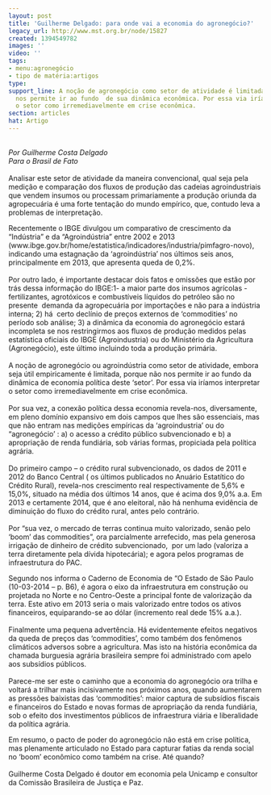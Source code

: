 ```yaml
---
layout: post
title: 'Guilherme Delgado: para onde vai a economia do agronegócio?'
legacy_url: http://www.mst.org.br/node/15827
created: 1394549782
images: ''
video: ''
tags:
- menu:agronegócio
- tipo de matéria:artigos
type: 
support_line: A noção de agronegócio como setor de atividade é limitada, porque não
  nos permite ir ao fundo  de sua dinâmica econômica. Por essa via iríamos  interpretar
  o setor como irremediavelmente em crise econômica.
section: articles
hat: Artigo
---
```

<p><em><br>Por Guilherme Costa Delgado<br>Para o Brasil de Fato</em><br><br>Analisar este setor de atividade da maneira convencional, qual seja pela medição e comparação dos fluxos de produção das cadeias agroindustriais que vendem insumos ou processam primariamente a produção oriunda da agropecuária é uma forte tentação do mundo empírico, que, contudo leva a problemas de interpretação.</p><p>Recentemente o IBGE divulgou um comparativo de crescimento da “Indústria” e da “Agroindústria” entre 2002 e 2013 (www.ibge.gov.br/home/estatistica/indicadores/industria/pimfagro-novo), indicando uma estagnação da ‘agroindústria’ nos últimos seis anos, principalmente em 2013, que apresenta queda de 0,2%.<br><br>Por outro lado, é importante destacar dois fatos e omissões que estão por trás dessa informação do IBGE:1- a maior parte dos insumos agrícolas -fertilizantes, agrotóxicos e combustíveis líquidos do petróleo são no presente&nbsp; demanda da agropecuária por importações e não para a indústria interna; 2) há&nbsp; certo declínio de preços externos de ‘commodities’ no período sob análise; 3) a dinâmica da economia do agronegócio estará incompleta se nos restringirmos aos fluxos de produção medidos pelas estatística oficiais do IBGE (Agroindustria) ou do Ministério da Agricultura (Agronegócio), este último incluindo toda a produção primária.<br><br>A noção de agronegócio ou agroindústria como setor de atividade, embora seja útil empiricamente é limitada, porque não nos permite ir ao fundo da dinâmica de economia política deste ‘setor’. Por essa via iríamos interpretar o setor como irremediavelmente em crise econômica.<br><br>Por sua vez, a conexão política dessa economia revela-nos, diversamente, em pleno domínio expansivo em dois campos que lhes são essenciais, mas que não entram nas medições empíricas da ‘agroindustria’ ou do “agronegócio’ : a) o acesso a crédito público subvencionado e b) a apropriação de renda fundiária, sob várias formas, propiciada pela política agrária.<br><br>Do primeiro campo – o crédito rural subvencionado, os dados de 2011 e 2012 do Banco Central ( os últimos publicados no Anuário Estatítico do Crédito Rural), revela-nos crescimento real respectivamente de 5,6% e 15,0%, situado na média dos últimos 14 anos, que é acima dos 9,0% a.a. Em 2013 e certamente 2014, que é ano eleitoral, não há nenhuma evidência de diminuição do fluxo do crédito rural, antes pelo contrário.<br><br>Por “sua vez, o mercado de terras continua muito valorizado, senão pelo ‘boom’ das commodities”, ora parcialmente arrefecido, mas pela generosa irrigação de dinheiro de crédito subvencionado,&nbsp; por um lado (valoriza a terra diretamente pela dívida hipotecária); e agora pelos programas de infraestrutura do PAC.</p><p>Segundo nos informa o Caderno de Economia de “O Estado de São Paulo (10-03-2014 – p. B6), é agora o eixo da infraestrutura em construção ou projetada no Norte e no Centro-Oeste a principal fonte de valorização da terra. Este ativo em 2013 seria o mais valorizado entre todos os ativos financeiros, equiparando-se ao dólar (incremento real dede 15% a.a.).<br><br>Finalmente uma pequena advertência. Há evidentemente efeitos negativos da queda de preços das ‘commodities’, como também dos fenômenos climáticos adversos sobre a agricultura. Mas isto na história econômica da chamada burguesia agrária brasileira sempre foi administrado com apelo aos subsídios públicos.<br><br>Parece-me ser este o caminho que a economia do agronegócio ora trilha e voltará a trilhar mais incisivamente nos próximos anos, quando aumentarem as pressões baixistas das ‘commodities’: maior captura de subsídios fiscais e financeiros do Estado e novas formas de apropriação da renda fundiária, sob o efeito dos investimentos públicos de infraestrura viária e liberalidade da política agrária.</p><p>Em resumo, o pacto de poder do agronegócio não está em crise política, mas plenamente articulado no Estado para capturar fatias da renda social no ‘boom’ econômico como também na crise. Até quando?<br><br>Guilherme Costa Delgado é doutor em economia pela Unicamp e consultor da Comissão Brasileira de Justiça e Paz.</p>

